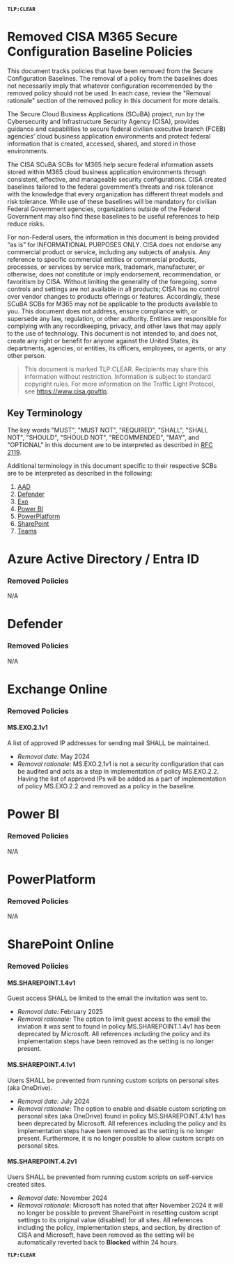 **`TLP:CLEAR`**
# Removed CISA M365 Secure Configuration Baseline Policies

This document tracks policies that have been removed from the Secure Configuration Baselines. The removal of a policy from the baselines does not necessarily imply that whatever configuration recommended by the removed policy should not be used. In each case, review the "Removal rationale" section of the removed policy in this document for more details.

The Secure Cloud Business Applications (SCuBA) project, run by the Cybersecurity and Infrastructure Security Agency (CISA), provides guidance and capabilities to secure federal civilian executive branch (FCEB) agencies’ cloud business application environments and protect federal information that is created, accessed, shared, and stored in those environments.

The CISA SCuBA SCBs for M365 help secure federal information assets stored within M365 cloud business application environments through consistent, effective, and manageable security configurations. CISA created baselines tailored to the federal government’s threats and risk tolerance with the knowledge that every organization has different threat models and risk tolerance. While use of these baselines will be mandatory for civilian Federal Government agencies, organizations outside of the Federal Government may also find these baselines to be useful references to help reduce risks.

For non-Federal users, the information in this document is being provided “as is” for INFORMATIONAL PURPOSES ONLY. CISA does not endorse any commercial product or service, including any subjects of analysis. Any reference to specific commercial entities or commercial products, processes, or services by service mark, trademark, manufacturer, or otherwise, does not constitute or imply endorsement, recommendation, or favoritism by CISA. Without limiting the generality of the foregoing, some controls and settings are not available in all products; CISA has no control over vendor changes to products offerings or features.  Accordingly, these SCuBA SCBs for M365 may not be applicable to the products available to you. This document does not address, ensure compliance with, or supersede any law, regulation, or other authority. Entities are responsible for complying with any recordkeeping, privacy, and other laws that may apply to the use of technology. This document is not intended to, and does not, create any right or benefit for anyone against the United States, its departments, agencies, or entities, its officers, employees, or agents, or any other person.

> This document is marked TLP:CLEAR. Recipients may share this information without restriction. Information is subject to standard copyright rules. For more information on the Traffic Light Protocol, see https://www.cisa.gov/tlp.

## Key Terminology
The key words "MUST", "MUST NOT", "REQUIRED", "SHALL", "SHALL NOT", "SHOULD", "SHOULD NOT", "RECOMMENDED", "MAY", and "OPTIONAL" in this document are to be interpreted as described in [RFC 2119](https://datatracker.ietf.org/doc/html/rfc2119).

Additional terminology in this document specific to their respective SCBs are to be interpreted as described in the following:

1. [AAD](https://github.com/cisagov/ScubaGear/blob/main/PowerShell/ScubaGear/baselines/aad.md#key-terminology)
2. [Defender](https://github.com/cisagov/ScubaGear/blob/main/PowerShell/ScubaGear/baselines/defender.md#key-terminology)
3. [Exo](https://github.com/cisagov/ScubaGear/blob/main/PowerShell/ScubaGear/baselines/exo.md#key-terminology)
4. [Power BI](https://github.com/cisagov/ScubaGear/blob/main/PowerShell/ScubaGear/baselines/powerbi.md#key-terminology)
5. [PowerPlatform](https://github.com/cisagov/ScubaGear/blob/main/PowerShell/ScubaGear/baselines/powerplatform.md#key-terminology)
6. [SharePoint](https://github.com/cisagov/ScubaGear/blob/main/PowerShell/ScubaGear/baselines/sharepoint.md#key-terminology)
7. [Teams](https://github.com/cisagov/ScubaGear/blob/main/PowerShell/ScubaGear/baselines/teams.md#key-terminology)

# Azure Active Directory / Entra ID

### Removed Policies 

N/A

# Defender

### Removed Policies 

N/A

# Exchange Online

### Removed Policies 
#### MS.EXO.2.1v1
A list of approved IP addresses for sending mail SHALL be maintained.
- _Removal date:_ May 2024
- _Removal rationale:_ MS.EXO.2.1v1 is not a security configuration that can be audited and acts as a step in implementation of policy MS.EXO.2.2. Having the list of approved IPs will be added as a part of implementation of policy MS.EXO.2.2 and removed as a policy in the baseline.

# Power BI

### Removed Policies 

N/A


# PowerPlatform

### Removed Policies 

N/A

# SharePoint Online

### Removed Policies 

#### MS.SHAREPOINT.1.4v1
Guest access SHALL be limited to the email the invitation was sent to.
- _Removal date:_ February 2025
- _Removal rationale:_ The option to limit guest access to the email the inviation it was sent to found in policy MS.SHAREPOINT.1.4v1 has been deprecated by Microsoft. All references including the policy and its implementation steps have been removed as the setting is no longer present.

#### MS.SHAREPOINT.4.1v1
Users SHALL be prevented from running custom scripts on personal sites (aka OneDrive).
- _Removal date:_ July 2024
- _Removal rationale:_ The option to enable and disable custom scripting on personal sites (aka OneDrive) found in policy MS.SHAREPOINT.4.1v1 has been deprecated by Microsoft. All references including the policy and its implementation steps have been removed as the setting is no longer present.  Furthermore, it is no longer possible to allow custom scripts on personal sites.

#### MS.SHAREPOINT.4.2v1
Users SHALL be prevented from running custom scripts on self-service created sites.
- _Removal date:_ November 2024
- _Removal rationale:_ Microsoft has noted that after November 2024 it will no longer be possible to prevent SharePoint in resetting custom script settings to its original value (disabled) for all sites. All references including the policy, implementation steps, and section, by direction of CISA and Microsoft, have been removed as the setting will be automatically reverted back to **Blocked** within 24 hours.

**`TLP:CLEAR`**
